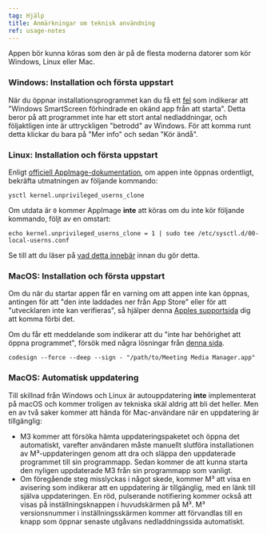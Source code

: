 ```yaml
---
tag: Hjälp
title: Anmärkningar om teknisk användning
ref: usage-notes
---
```


Appen bör kunna köras som den är på de flesta moderna datorer som kör Windows, Linux eller Mac.

### Windows: Installation och första uppstart

När du öppnar installationsprogrammet kan du få ett [fel](assets/img/other/win-smartscreen.png) som indikerar att "Windows SmartScreen förhindrade en okänd app från att starta". Detta beror på att programmet inte har ett stort antal nedladdningar, och följaktligen inte är uttryckligen "betrodd" av Windows. För att komma runt detta klickar du bara på "Mer info" och sedan "Kör ändå".

### Linux: Installation och första uppstart

Enligt [officiell AppImage-dokumentation](https://docs.appimage.org/user-guide/troubleshooting/electron-sandboxing.html), om appen inte öppnas ordentligt, bekräfta utmatningen av följande kommando:

`ysctl kernel.unprivileged_userns_clone`

Om utdata är `0` kommer AppImage **inte** att köras om du inte kör följande kommando, följt av en omstart:

`echo kernel.unprivileged_userns_clone = 1 | sudo tee /etc/sysctl.d/00-local-userns.conf`

Se till att du läser på [vad detta innebär](https://lwn.net/Articles/673597/) innan du gör detta.

### MacOS: Installation och första uppstart

Om du när du startar appen får en varning om att appen inte kan öppnas, antingen för att "den inte laddades ner från App Store" eller för att "utvecklaren inte kan verifieras", så hjälper denna [Apples supportsida](https://support.apple.com/en-ca/HT202491) dig att komma förbi det.

Om du får ett meddelande som indikerar att du "inte har behörighet att öppna programmet", försök med några lösningar från [denna sida](https://stackoverflow.com/questions/64842819/cant-run-app-because-of-permission-in-big-sur/64895860).

`codesign --force --deep --sign - "/path/to/Meeting Media Manager.app"`

### MacOS: Automatisk uppdatering

Till skillnad från Windows och Linux är autouppdatering **inte** implementerat på macOS och kommer troligen av tekniska skäl aldrig att bli det heller. Men en av två saker kommer att hända för Mac-användare när en uppdatering är tillgänglig:

- M3 kommer att försöka hämta uppdateringspaketet och öppna det automatiskt, varefter användaren måste manuellt slutföra installationen av M³-uppdateringen genom att dra och släppa den uppdaterade programmet till sin programmapp. Sedan kommer de att kunna starta den nyligen uppdaterade M3 från sin programmapp som vanligt.
- Om föregående steg misslyckas i något skede, kommer M³ att visa en avisering som indikerar att en uppdatering är tillgänglig, med en länk till själva uppdateringen. En röd, pulserande notifiering kommer också att visas på inställningsknappen i huvudskärmen på M³.  M³ versionsnummer i inställningsskärmen kommer att förvandlas till en knapp som öppnar senaste utgåvans nedladdningssida automatiskt.
